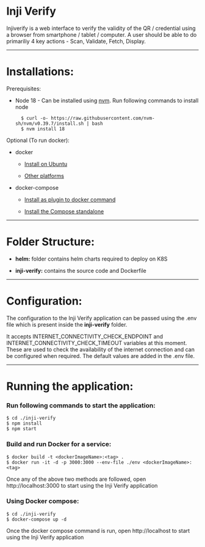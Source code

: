 # Inji Verify

Injiverify is a web interface to verify the validity of the QR / credential using a browser from smartphone / tablet / computer.  A user should be able to do primariliy 4 key actions - Scan, Validate, Fetch, Display.

---

# Installations:

Prerequisites:

- Node 18 - Can be installed using [nvm](https://github.com/nvm-sh/nvm). Run following commands to install node

        $ curl -o- https://raw.githubusercontent.com/nvm-sh/nvm/v0.39.7/install.sh | bash
        $ nvm install 18

Optional (To run docker):

- docker

    - [Install on Ubuntu](https://docs.docker.com/engine/install/ubuntu/)
    
    - [Other platforms](https://docs.docker.com/engine/install/)
  
- docker-compose
    
    - [Install as plugin to docker command](https://docs.docker.com/compose/install/#scenario-two-install-the-compose-plugin)
    
    - [Install the Compose standalone](https://docs.docker.com/compose/install/#scenario-three-install-the-compose-standalone)

---

# Folder Structure:

* **helm:** folder contains helm charts required to deploy on K8S

* **inji-verify:** contains the source code and Dockerfile

---

# Configuration:
The configuration to the Inji Verify application can be passed using the .env file which is present inside the **inji-verify** folder.

It accepts INTERNET_CONNECTIVITY_CHECK_ENDPOINT and INTERNET_CONNECTIVITY_CHECK_TIMEOUT variables at this moment. These are used to check the availability of the internet connection and can be configured when required. The default values are added in the .env file.

---

# Running the application:

### Run following commands to start the application:

```
$ cd ./inji-verify
$ npm install
$ npm start
```
  

### Build and run Docker for a service:
```
$ docker build -t <dockerImageName>:<tag> .
$ docker run -it -d -p 3000:3000 --env-file ./env <dockerImageName>:<tag>
```

Once any of the above two methods are followed, open http://localhost:3000 to start using the Inji Verify application

### Using Docker compose:
```
$ cd ./inji-verify
$ docker-compose up -d
```
Once the docker compose command is run, open http://localhost to start using the Inji Verify application